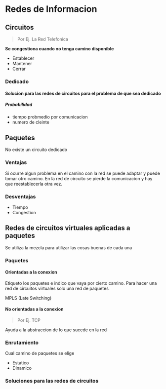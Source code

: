 # Redes de Informacion

## Circuitos
> Por Ej. La Red Telefonica

**Se congestiona cuando no tenga camino disponible**

* Establecer
* Mantener
* Cerrar

### Dedicado

#### Solucion para las redes de circuitos para el problema de que sea dedicado

##### Probabilidad
* tiempo probmedio por comunicacion
* numero de cleinte

## Paquetes
No existe un circuito dedicado

### Ventajas
Si ocurre algun problema en el camino con la red se puede adaptar
y puede tomar otro camino. En la red de circuito se pierde la comunicacion
y hay que reestablecerla otra vez.

### Desventajas
* Tiempo
* Congestion

## Redes de circuitos virtuales aplicadas a paquetes
Se utiliza la mezcla para utilizar las cosas buenas de cada una

### Paquetes
#### Orientadas a la conexion
Etiqueto los paquetes e indico que vaya por cierto camino.
Para hacer una red de circuitos virtuales solo una red de paquetes

MPLS (Late Switching)

#### No orientadas a la conexion
> Por Ej. TCP

Ayuda a la abstraccion de lo que sucede en la red

### Enrutamiento
Cual camino de paquetes se elige

* Estatico
* Dinamico

### Soluciones para las redes de circuitos 
